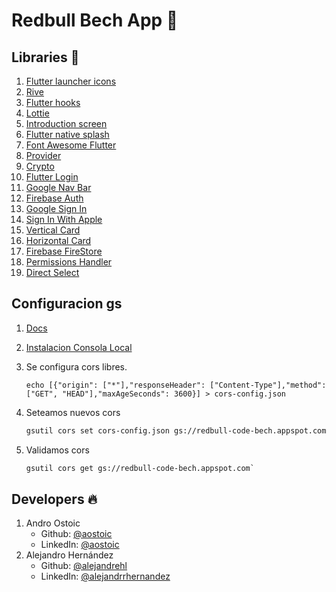 # Redbull Bech App :battery:

## Libraries :toolbox:

1. [Flutter launcher icons](https://pub.dev/packages/flutter_launcher_icons)
2. [Rive](https://pub.dev/packages/rive)
3. [Flutter hooks](https://pub.dev/packages/flutter_hooks)
4. [Lottie](https://pub.dev/packages/lottie)
5. [Introduction screen](https://pub.dev/packages/introduction_screen)
6. [Flutter native splash](https://pub.dev/packages/flutter_native_splash)
7. [Font Awesome Flutter](https://pub.dev/packages/font_awesome_flutter)
8. [Provider](https://pub.dev/packages/provider)
9. [Crypto](https://pub.dev/packages/crypto)
10. [Flutter Login](https://pub.dev/packages/flutter_login)
11. [Google Nav Bar](https://pub.dev/packages/google_nav_bar)
12. [Firebase Auth](https://pub.dev/packages/firebase_auth)
13. [Google Sign In](https://pub.dev/packages/google_sign_in)
14. [Sign In With Apple](https://pub.dev/packages/sign_in_with_apple)
15. [Vertical Card](https://pub.dev/packages/vertical_card_pager)
16. [Horizontal Card](https://pub.dev/packages/horizontal_card_pager)
17. [Firebase FireStore](https://pub.dev/packages/cloud_firestore)
18. [Permissions Handler](https://pub.dev/packages/permission_handler)
19. [Direct Select](https://pub.dev/packages/direct_select)

## Configuracion gs

1. [Docs](https://cloud.google.com/storage/docs/configuring-cors#gsutil)
2. [Instalacion Consola Local](https://cloud.google.com/storage/docs/gsutil_install)
3. Se configura cors libres.

   ```
   echo [{"origin": ["*"],"responseHeader": ["Content-Type"],"method": ["GET", "HEAD"],"maxAgeSeconds": 3600}] > cors-config.json
   ```

4. Seteamos nuevos cors

   ```txt
   gsutil cors set cors-config.json gs://redbull-code-bech.appspot.com`
   ```

5. Validamos cors
   ```txt
   gsutil cors get gs://redbull-code-bech.appspot.com`
   ```

## Developers :fire:

1. Andro Ostoic
   - Github: [@aostoic](https://github.com/aostoic)
   - LinkedIn: [@aostoic](https://www.linkedin.com/in/aostoic/)
2. Alejandro Hernández
   - Github: [@alejandrehl](https://github.com/alejandrehl)
   - LinkedIn: [@alejandrrhernandez](https://www.linkedin.com/in/alejandrrhernandez/)
